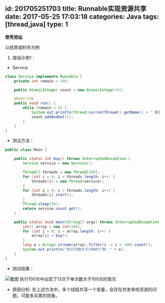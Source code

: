 id: 201705251703
title: Runnable实现资源共享
date: 2017-05-25 17:03:18
categories: Java
tags: [thread,java]
type: 1
---------
**[参考地址](http://www.cnblogs.com/skywang12345/p/3479063.html)**

以抢票或秒杀为例
1. 错误示例1：
* Service
```java
class Service implements Runnable {
    private int remain = 100;

    public AtomicInteger count = new AtomicInteger(0);

    @Override
    public void run() {
        while (remain > 0) {
            System.out.println(Thread.currentThread().getName() + " 剩余：" + this.remain--);
            count.addAndGet(1);
        }
    }
}
```
* 测试方法：
```java
public class Main {

    public static int buy() throws InterruptedException {
        Service service = new Service();

        Thread[] threads = new Thread[100];
        for (int i = 0; i < threads.length; i++) {
            threads[i] = new Thread(service);
        }
        for (int i = 0; i < threads.length; i++) {
            threads[i].start();
        }
        Thread.sleep(50);
        return service.count.get();
    }

    public static void main(String[] args) throws InterruptedException {
        int[] array = new int[100];
        for (int i = 0; i < array.length; i++) {
            array[i] = buy();
        }
        long a = Arrays.stream(array).filter(i -> i > 100).count();
        System.out.println("执行次数大于100的个数：" + a);
    }
}
```
* 测试结果：

![截图](https://file.wf2311.com/2017/05/25/17/QQ截图20170525171025.png )
执行100次中出现了13次下单次数大于100次的情况

* 原因分析:
在上述方法中，多个线程共享一个变量，会存在并发争抢资源的问题，可能多买票的现象。

